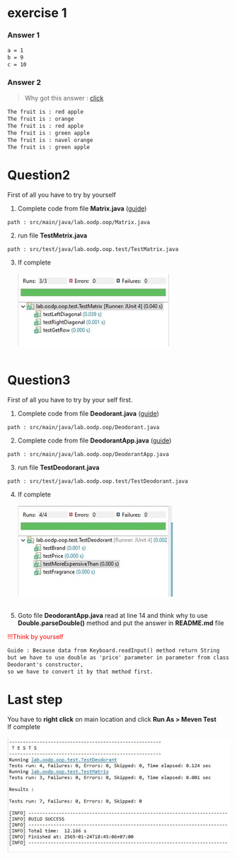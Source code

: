 # exercise 1
### Answer 1

```
a = 1
b = 9
c = 10
```
### Answer 2<br>
> Why got this answer : [click](src/exercise1/FruitMain.java)

```
The fruit is : red apple
The fruit is : orange
The fruit is : red apple
The fruit is : green apple
The fruit is : navel orange
The fruit is : green apple
```

# Question2
First of all you have to try by yourself
1. Complete code from file **Matrix.java** ([guide](src/exercise2/Matrix.java))

```
path : src/main/java/lab.oodp.oop/Matrix.java
```
2. run file **TestMetrix.java**

```
path : src/test/java/lab.oodp.oop.test/TestMatrix.java
```
3. If complete<br><br>
![complete matrix](src/photo/matrix.jpg)
<br><br>

# Question3

First of all you have to try by your self first.
1. Complete code from file **Deodorant.java** ([guide](src/exercise3/Deodorant.java))

```
path : src/main/java/lab.oodp.oop/Deodorant.java
```
2. Complete code from file **DeodorantApp.java** ([guide](src/exercise3/DeodorantApp.java))

```
path : src/main/java/lab.oodp.oop/DeodorantApp.java
```
3. run file **TestDeodorant.java**

```
path : src/test/java/lab.oodp.oop.test/TestDeodorant.java
```
4. If complete<br><br>
![complete deodorant](src/photo/deodorant.jpg)
<br><br>

5. Goto file **DeodorantApp.java** read at line 14 and think why to use **Double.parseDouble()** method and put the answer in **README.md** file 
<p style="font-size:15;color:red;">!!!Think by yourself</p>

```
Guide : Because data from Keyboard.readInput() method return String
but we have to use double as 'price' parameter in parameter from class Deodorant's constructor, 
so we have to convert it by that method first.
```
# Last step
You have to **right click** on main location and click **Run As > Meven Test**
<br>If complete<br><br>
![test complete](src/photo/maven.jpg)
<br><br>
